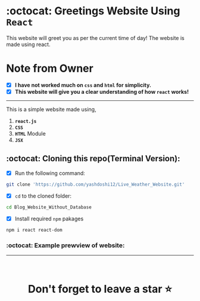 # 
# :octocat: Greetings Website Using `React`

This website will greet you as per the current time of day! The website is made using react.

# Note from Owner
- [x] <b>I have not worked much on `css` and `html` for simplicity.</b>
- [x] <b>This website will give you a clear understanding of how `react` works!</b>

<hr />

This is a simple website made using,

1. <b>`react.js`</b> 
2. <b>`CSS`</b>
3. <b>`HTML`</b> Module
4. <b>`JSX`</b>


## :octocat: Cloning this repo(Terminal Version):
- [x] Run the following command:
```bash 
git clone 'https://github.com/yashdoshi12/Live_Weather_Website.git' 
```
- [x] `cd` to the cloned folder:
```bash 
cd Blog_Website_Without_Database
```
- [x] Install required `npm` pakages
```bash 
npm i react react-dom
```

### :octocat: Example prewview of website:

<hr />
<br />

# <div align="center">Don't forget to leave a star ⭐️</div>

